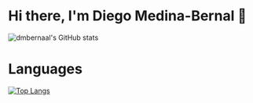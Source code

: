 # Hi there, I'm Diego Medina-Bernal 👋
![dmbernaal's GitHub stats](https://github-readme-stats.vercel.app/api?username=dmbernaal&count_private=true&show_icons=true&theme=dark&hide=contribs,issues)

# Languages 
[![Top Langs](https://github-readme-stats.vercel.app/api/top-langs/?username=dmbernaal&hide=jupyternotebook,jupyter)](https://github.com/dmbernaal/github-readme-stats)